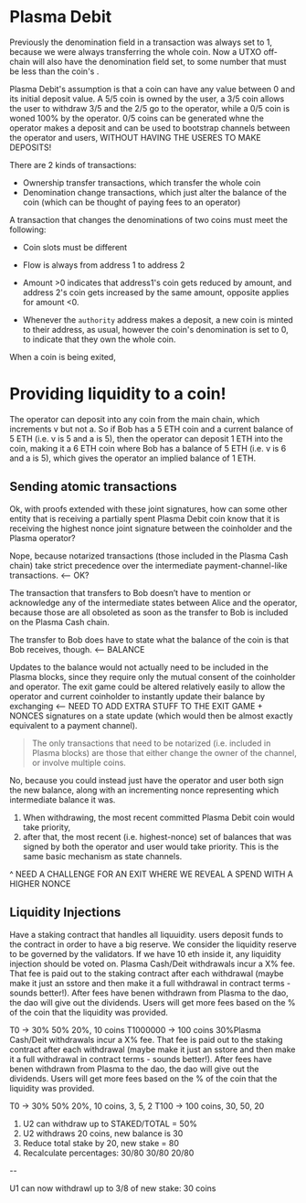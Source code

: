 # Plasma Debit

Previously the denomination field in a transaction was always set to 1, because
we were always transferring the whole coin. Now a UTXO off-chain will also have the denomination field set, to some number that must be less than the coin's . 

Plasma Debit's assumption is that a coin can have any value between 0 and its
initial deposit value. A 5/5 coin is owned by the user, a 3/5 coin allows the
user to withdraw 3/5 and the 2/5 go to the operator, while a 0/5 coin is woned
100% by the operator. 0/5 coins can be generated whne the operator makes a
deposit and can be used to bootstrap channels between the operator and users,
WITHOUT HAVING THE USERES TO MAKE DEPOSITS!

There are 2 kinds of transactions: 
- Ownership transfer transactions, which transfer the whole coin
- Denomination change transactions, which just alter the balance of the coin
  (which can be thought of paying fees to an operator)

A transaction that changes the denominations of two coins must meet the
following:
- Coin slots must be different
- Flow is always from address 1 to address 2 
- Amount >0 indicates that address1's coin gets reduced by amount, and address
  2's coin gets increased by the same amount, opposite applies for amount <0.

- Whenever the `authority` address makes a deposit, a new coin is minted to
  their address, as usual, however the coin's denomination is set to 0, to
indicate that they own the whole coin. 

When a coin is being exited, 

# Providing liquidity to a coin!

The operator can deposit into any coin from the main chain, which increments v
but not a. So if Bob has a 5 ETH coin and a current balance of 5 ETH (i.e. v is
5 and a is 5), then the operator can deposit 1 ETH into the coin, making it a 6
ETH coin where Bob has a balance of 5 ETH (i.e. v is 6 and a is 5), which gives
the operator an implied balance of 1 ETH.


## Sending atomic transactions

Ok, with proofs extended with these joint signatures, how can some other
entity that is receiving a partially spent Plasma Debit coin know that it is
receiving the highest nonce joint signature between the coinholder and the
Plasma operator?

Nope, because notarized transactions (those included in the Plasma Cash chain)
take strict precedence over the intermediate payment-channel-like transactions. <-- OK?

The transaction that transfers to Bob doesn’t have to mention or acknowledge
any of the intermediate states between Alice and the operator, because those
are all obsoleted as soon as the transfer to Bob is included on the Plasma Cash
chain. 

The transfer to Bob does have to state what the balance of the coin is
that Bob receives, though. <-- BALANCE 

Updates to the balance would not actually need to be included in the Plasma
blocks, since they require only the mutual consent of the coinholder and
operator. The exit game could be altered relatively easily to allow the
operator and current coinholder to instantly update their balance by exchanging <-- NEED TO ADD EXTRA STUFF TO THE EXIT GAME + NONCES
signatures on a state update (which would then be almost exactly equivalent to
a payment channel). 

> The only transactions that need to be notarized (i.e.
included in Plasma blocks) are those that either change the owner of the
channel, or involve multiple coins.

No, because you could instead just have the operator and user both sign the new
balance, along with an incrementing nonce representing which intermediate
balance it was. 

1) When withdrawing, the most recent committed Plasma Debit coin
would take priority, 
2) after that, the most recent (i.e. highest-nonce) set
of balances that was signed by both the operator and user would take priority.
This is the same basic mechanism as state channels.


^ NEED A CHALLENGE FOR AN EXIT WHERE WE REVEAL A SPEND WITH A HIGHER NONCE



## Liquidity Injections

Have a staking contract that handles all liquuidity. users deposit funds to the
contract in order to have a big reserve. We consider the liquidity reserve to
be governed by the validators. If we have 10 eth inside it, any liquidity
injection should be voted on. Plasma Cash/Deit withdrawals incur a X% fee. That
fee is paid out to the staking contract after each withdrawal (maybe make it
just an sstore and then make it a full withdrawal in contract terms - sounds
better!). After fees have benen withdrawn from Plasma to the dao, the dao will
give out the dividends. Users will get more fees based on the % of the coin
that the liquidity was provided.

T0 -> 30% 50% 20%, 10 coins
T1000000 -> 100 coins 
30%Plasma Cash/Deit withdrawals incur a X% fee. That fee is paid out to the
staking contract after each withdrawal (maybe make it just an sstore and then
make it a full withdrawal in contract terms - sounds better!). After fees have
benen withdrawn from Plasma to the dao, the dao will give out the dividends.
Users will get more fees based on the % of the coin that the liquidity was
provided.

T0 -> 30% 50% 20%, 10 coins, 3, 5, 2
T100 -> 100 coins, 30, 50, 20

1) U2 can withdraw up to STAKED/TOTAL = 50%
2) U2 withdraws 20 coins, new balance is 30
3) Reduce total stake by 20, new stake = 80
4) Recalculate percentages: 30/80 30/80 20/80

--

U1 can now withdrawl up to 3/8 of new stake: 30 coins

